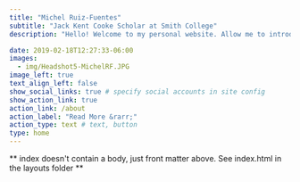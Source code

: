 ```yaml
---
title: "Michel Ruiz-Fuentes"
subtitle: "Jack Kent Cooke Scholar at Smith College"
description: "Hello! Welcome to my personal website. Allow me to introduce myself,"

date: 2019-02-18T12:27:33-06:00
images:
  - img/Headshot5-MichelRF.JPG
image_left: true
text_align_left: false 
show_social_links: true # specify social accounts in site config
show_action_link: true
action_link: /about
action_label: "Read More &rarr;"
action_type: text # text, button
type: home
---
```


** index doesn't contain a body, just front matter above.
See index.html in the layouts folder **
